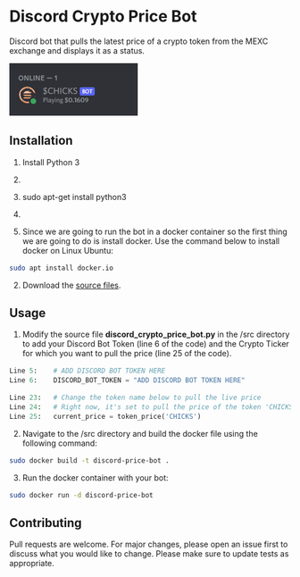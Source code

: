 # Discord Crypto Price Bot

Discord bot that pulls the latest price of a crypto token from the MEXC exchange and displays it as a status.

![alt text](https://github.com/vmpyre/discord-crypto-price-bot/blob/main/bot_status.PNG)
## Installation
1. Install Python 3
2. ```bash
3. sudo apt-get install python3
4. ```

2. Since we are going to run the bot in a docker container so the first thing we are going to do is install docker.
Use the command below to install docker on Linux Ubuntu:

```bash
sudo apt install docker.io
```
2. Download the [source files](https://github.com/vmpyre/crypto-price-bot.git).


## Usage

1. Modify the source file **discord_crypto_price_bot.py** in the /src directory to add your Discord Bot Token (line 6 of the code) and the Crypto Ticker for which you want to pull the price (line 25 of the code).

```python
Line 5:    # ADD DISCORD BOT TOKEN HERE
Line 6:    DISCORD_BOT_TOKEN = "ADD DISCORD BOT TOKEN HERE"
```
```python
Line 23:   # Change the token name below to pull the live price
Line 24:   # Right now, it's set to pull the price of the token 'CHICKS'
Line 25:   current_price = token_price('CHICKS')
```

2. Navigate to the /src directory and build the docker file using the following command:
```bash
sudo docker build -t discord-price-bot .
```

3. Run the docker container with your bot:
```bash
sudo docker run -d discord-price-bot
```


## Contributing
Pull requests are welcome. For major changes, please open an issue first to discuss what you would like to change. Please make sure to update tests as appropriate.
